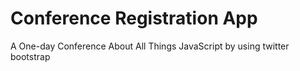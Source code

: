 # Conference Registration App
 A One-day Conference About All Things JavaScript by using twitter bootstrap
